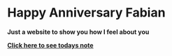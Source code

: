 <b> <h1> Happy Anniversary Fabian </h1>
<p> Just a website to show you how I feel about you </p>
<p><a href="https://annikakaelin-bit.github.io/Happy-Anniversary-Fabian/chatHelpedMe_Version3.html">Click here to see todays note </a></p>

 </b>
